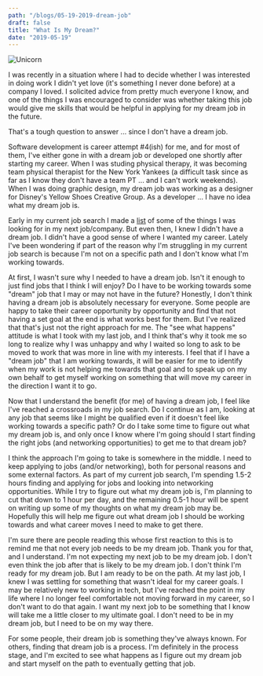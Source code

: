```yaml
---
path: "/blogs/05-19-2019-dream-job"
draft: false 
title: "What Is My Dream?"
date: "2019-05-19"
---
```


![Unicorn](https://live.staticflickr.com/65535/40911697123_0cd16af3f5_m.jpg)

I was recently in a situation where I had to decide whether I was interested in doing work I didn't yet love (it's something I never done before) at a company I loved. I solicited advice from pretty much everyone I know, and one of the things I was encouraged to consider was whether taking this job would give me skills that would be helpful in applying for my dream job in the future.

That's a tough question to answer ... since I don't have a dream job.

Software development is career attempt #4(ish) for me, and for most of them, I've either gone in with a dream job or developed one shortly after starting my career. When I was studing physical therapy, it was becoming team physical therapist for the New York Yankees (a difficult task since as far as I know they don't have a team PT ... and I can't work weekends). When I was doing graphic design, my dream job was working as a designer for Disney's Yellow Shoes Creative Group. As a developer ... I have no idea what my dream job is.

Early in my current job search I made a [list](02-20-2019-my-ideal-job) of some of the things I was looking for in my next job/company. But even then, I knew I didn't have a dream job. I didn't have a good sense of where I wanted my career. Lately I've been wondering if part of the reason why I'm struggling in my current job search is because I'm not on a specific path and I don't know what I'm working towards.

At first, I wasn't sure why I needed to have a dream job. Isn't it enough to just find jobs that I think I will enjoy? Do I have to be working towards some "dream" job that I may or may not have in the future?
Honestly, I don't think having a dream job is absolutely necessary for everyone. Some people are happy to take their career opportunity by opportunity and find that not having a set goal at the end is what works best for them. But I've realized that that's just not the right approach for me. The "see what happens" attitude is what I took with my last job, and I think that's why it took me so long to realize why I was unhappy and why I waited so long to ask to be moved to work that was more in line with my interests. I feel that if I have a "dream job" that I am working towards, it will be easier for me to identify when my work is not helping me towards that goal and to speak up on my own behalf to get myself working on something that will move my career in the direction I want it to go.

Now that I understand the benefit (for me) of having a dream job, I feel like I've reached a crossroads in my job search. Do I continue as I am, looking at any job that seems like I might be qualified even if it doesn't feel like working towards a specific path? Or do I take some time to figure out what my dream job is, and only once I know where I'm going should I start finding the right jobs (and networking opportunities) to get me to that dream job?

I think the approach I'm going to take is somewhere in the middle. I need to keep applying to jobs (and/or networking), both for personal reasons and some external factors. As part of my current job search, I'm spending 1.5-2 hours finding and applying for jobs and looking into networking opportunities. While I try to figure out what my dream job is, I'm planning to cut that down to 1 hour per day, and the remaining 0.5-1 hour will be spent on writing up some of my thoughts on what my dream job may be. Hopefully this will help me figure out what dream job I should be working towards and what career moves I need to make to get there.

I'm sure there are people reading this whose first reaction to this is to remind me that not every job needs to be my dream job. Thank you for that, and I understand. I'm not expecting my next job to be my dream job. I don't even think the job after that is likely to be my dream job. I don't think I'm ready for my dream job. But I am ready to be on the path. At my last job, I knew I was settling for something that wasn't ideal for my career goals. I may be relatively new to working in tech, but I've reached the point in my life where I no longer feel comfortable not moving forward in my career, so I don't want to do that again. I want my next job to be something that I know will take me a little closer to my ultimate goal. I don't need to be in my dream job, but I need to be on my way there.

For some people, their dream job is something they've always known. For others, finding that dream job is a process. I'm definitely in the process stage, and I'm excited to see what happens as I figure out my dream job and start myself on the path to eventually getting that job.
